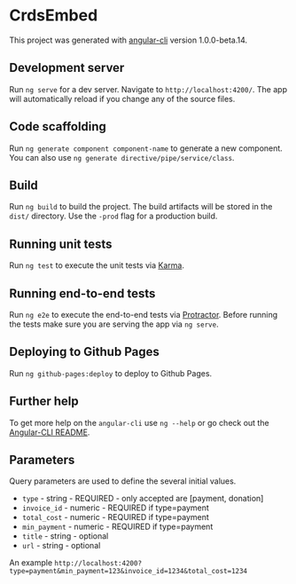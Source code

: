 # CrdsEmbed

This project was generated with [angular-cli](https://github.com/angular/angular-cli) version 1.0.0-beta.14.

## Development server
Run `ng serve` for a dev server. Navigate to `http://localhost:4200/`. The app will automatically reload if you change any of the source files.

## Code scaffolding

Run `ng generate component component-name` to generate a new component. You can also use `ng generate directive/pipe/service/class`.

## Build

Run `ng build` to build the project. The build artifacts will be stored in the `dist/` directory. Use the `-prod` flag for a production build.

## Running unit tests

Run `ng test` to execute the unit tests via [Karma](https://karma-runner.github.io).

## Running end-to-end tests

Run `ng e2e` to execute the end-to-end tests via [Protractor](http://www.protractortest.org/). 
Before running the tests make sure you are serving the app via `ng serve`.

## Deploying to Github Pages

Run `ng github-pages:deploy` to deploy to Github Pages.

## Further help

To get more help on the `angular-cli` use `ng --help` or go check out the [Angular-CLI README](https://github.com/angular/angular-cli/blob/master/README.md).

## Parameters

Query parameters are used to define the several initial values.  
* `type` - string - REQUIRED - only accepted are [payment, donation]
* `invoice_id` - numeric - REQUIRED if type=payment
* `total_cost` - numeric - REQUIRED if type=payment
* `min_payment` - numeric - REQUIRED if type=payment
* `title` - string - optional
* `url` - string - optional

An example `http://localhost:4200?type=payment&min_payment=123&invoice_id=1234&total_cost=1234`